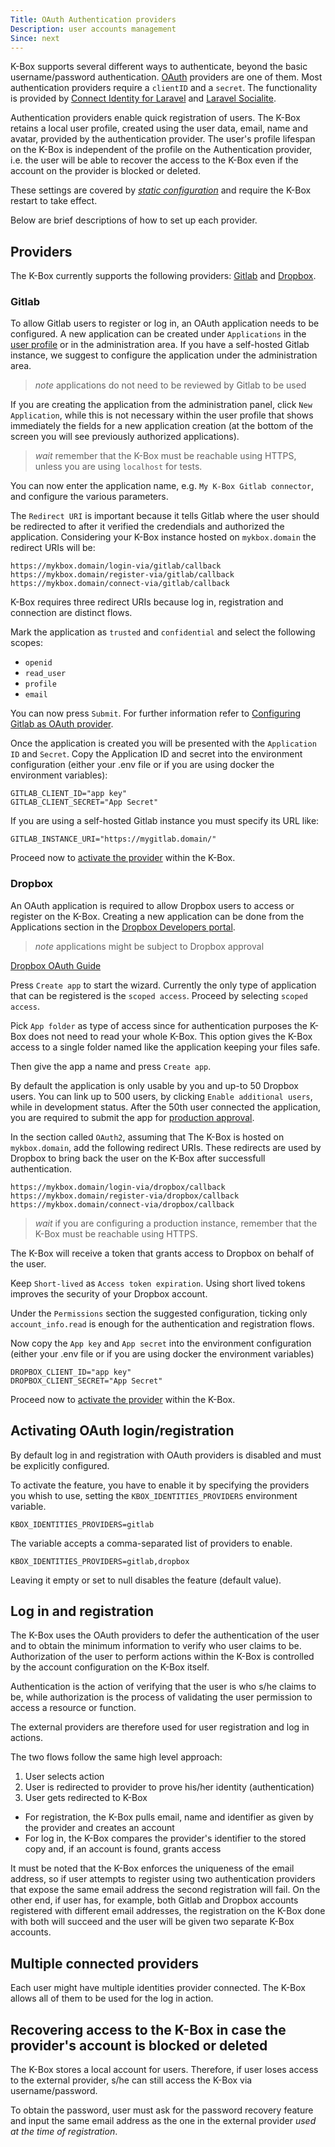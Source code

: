 ```yaml
---
Title: OAuth Authentication providers
Description: user accounts management
Since: next
---
```


K-Box supports several different ways to authenticate, beyond the basic username/password authentication.
[OAuth](https://oauth.net/) providers are one of them. Most authentication providers require a `clientID` and a `secret`.
The functionality is provided by [Connect Identity for Laravel](https://github.com/OneOffTech/laravel-connect-identity/) 
and [Laravel Socialite](https://laravel.com/docs/socialite).

Authentication providers enable quick registration of users. The K-Box retains a local user profile, created using
the user data, email, name and avatar, provided by the authentication provider. The user's profile lifespan on the K-Box is independent of the profile on the Authentication provider, i.e. the user will be able to recover the access to the K-Box even if the account on the provider is blocked or deleted.

These settings are covered by [_static configuration_](../developer/configuration.md) and require the K-Box
restart to take effect.

Below are brief descriptions of how to set up each provider.

## Providers

The K-Box currently supports the following providers: [Gitlab](#gitlab) and [Dropbox](#dropbox).

### Gitlab

To allow Gitlab users to register or log in, an OAuth application needs to be configured.
A new application can be created under `Applications` in the 
[user profile](https://gitlab.com/profile/applications) or in the 
administration area. If you have a self-hosted Gitlab instance, we suggest to configure
the application under the administration area.

> _note_ applications do not need to be reviewed by Gitlab to be used

If you are creating the application from the administration panel, click `New Application`, while
this is not necessary within the user profile that shows immediately the fields for
a new application creation (at the bottom of the screen you will see previously authorized
applications).

> _wait_ remember that the K-Box must be reachable using HTTPS, unless you are using `localhost` for tests.

You can now enter the application name, e.g. `My K-Box Gitlab connector`, and configure the various parameters.

The `Redirect URI` is important because it tells Gitlab where the user should be redirected to after it verified the credendials
and authorized the application. Considering your K-Box instance hosted on `mykbox.domain` the redirect URIs will be:

```
https://mykbox.domain/login-via/gitlab/callback
https://mykbox.domain/register-via/gitlab/callback
https://mykbox.domain/connect-via/gitlab/callback
```

K-Box requires three redirect URIs because log in, registration and connection are distinct flows.

Mark the application as `trusted` and `confidential` and select the following scopes:

- `openid`
- `read_user`
- `profile`
- `email`

You can now press `Submit`. For further information refer to 
[Configuring Gitlab as OAuth provider](https://docs.gitlab.com/ee/integration/oauth_provider.html).

Once the application is created you will be presented with the `Application ID` and `Secret`. Copy the Application ID and secret into the environment configuration (either your .env file or if you are using docker the environment variables):

```env
GITLAB_CLIENT_ID="app key"
GITLAB_CLIENT_SECRET="App Secret"
```

If you are using a self-hosted Gitlab instance you must specify its URL like:

```env
GITLAB_INSTANCE_URI="https://mygitlab.domain/"
```
Proceed now to [activate the provider](#activating-oauth-loginregistration) within the K-Box.

### Dropbox

An OAuth application is required to allow Dropbox users to access or register on the K-Box.
Creating a new application can be done from the Applications section in the 
[Dropbox Developers portal](https://www.dropbox.com/developers/apps/).

> _note_ applications might be subject to Dropbox approval

[Dropbox OAuth Guide](https://www.dropbox.com/lp/developers/reference/oauth-guide)

Press `Create app` to start the wizard. Currently the only type of application
that can be registered is the `scoped access`. Proceed by selecting `scoped access`.

Pick `App folder` as type of access since for authentication purposes the K-Box does
not need to read your whole K-Box. This option gives the K-Box access to a single
folder named like the application keeping your files safe.

Then give the app a name and press `Create app`.

By default the application is only usable by you and up-to 50 Dropbox users. You can link up 
to 500 users, by clicking `Enable additional users`, while in development status. After the 
50th user connected the application, you are required to submit the app for 
[production approval](https://www.dropbox.com/developers/reference/developer-guide#production-approval).


In the section called `OAuth2`, assuming that The K-Box is hosted on `mykbox.domain`, 
add the following redirect URIs. These redirects are used by Dropbox to bring back the 
user on the K-Box after successfull authentication.

```
https://mykbox.domain/login-via/dropbox/callback
https://mykbox.domain/register-via/dropbox/callback
https://mykbox.domain/connect-via/dropbox/callback
```

> _wait_ if you are configuring a production instance, remember that the K-Box must 
be reachable using HTTPS.

The K-Box will receive a token that grants access to Dropbox on behalf of the user. 

Keep `Short-lived` as `Access token expiration`. Using short lived tokens improves the security 
of your Dropbox account.

Under the `Permissions` section the suggested configuration, ticking only `account_info.read` 
is enough for the authentication and registration flows.

Now copy the `App key` and `App secret` into the environment configuration (either your .env file or if you are using docker the environment variables)

```env
DROPBOX_CLIENT_ID="app key"
DROPBOX_CLIENT_SECRET="App Secret"
```

Proceed now to [activate the provider](#activating-oauth-loginregistration) within the K-Box.

## Activating OAuth login/registration

By default log in and registration with OAuth providers is disabled and must be explicitly configured.

To activate the feature, you have to enable it by specifying the providers you whish to use, setting the
`KBOX_IDENTITIES_PROVIDERS` environment variable.

```env
KBOX_IDENTITIES_PROVIDERS=gitlab
```

The variable accepts a comma-separated list of providers to enable.

```env
KBOX_IDENTITIES_PROVIDERS=gitlab,dropbox
```

Leaving it empty or set to null disables the feature (default value).

## Log in and registration

The K-Box uses the OAuth providers to defer the authentication of the user and to obtain the minimum 
information to verify who user claims to be. Authorization of the user to perform actions within the K-Box is controlled
by the account configuration on the K-Box itself.

Authentication is the action of verifying that the user is who s/he claims to be, while authorization is the
process of validating the user permission to access a resource or function.

The external providers are therefore used for user registration and log in actions.

The two flows follow the same high level approach:

1. User selects action
2. User is redirected to provider to prove his/her identity (authentication)
3. User gets redirected to K-Box
  - For registration, the K-Box pulls email, name and identifier as given by the provider and creates an account
  - For log in, the K-Box compares the provider's identifier to the stored copy and, if an account is found, grants access

It must be noted that the K-Box enforces the uniqueness of the email address, so
if user attempts to register using two authentication providers that expose the same
email address the second registration will fail. On the other end, if user has, for example,
both Gitlab and Dropbox accounts registered with different email addresses, the registration on the 
K-Box done with both will succeed and the user will be given two separate K-Box accounts.

## Multiple connected providers

Each user might have multiple identities provider connected. The K-Box allows all of them
to be used for the log in action.

## Recovering access to the K-Box in case the provider's account is blocked or deleted

The K-Box stores a local account for users. Therefore, if user loses access to the external 
provider, s/he can still access the K-Box via username/password.

To obtain the password, user must ask for the password recovery feature and input
the same email address as the one in the external provider _used at the time of registration_.
